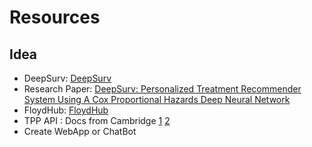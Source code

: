 # Resources

## Idea

- DeepSurv: [DeepSurv](https://github.com/jaredleekatzman/DeepSurv)
- Research Paper: [DeepSurv: Personalized Treatment Recommender System Using A Cox Proportional Hazards Deep Neural Network](https://arxiv.org/pdf/1606.00931.pdf)
- FloydHub: [FloydHub](https://www.floydhub.com)
- TPP API : Docs from Cambridge [1](https://www.dropbox.com/s/gdergw9s7324bzg/GPConnectDemoAPI.zip?dl=0) [2](https://www.dropbox.com/s/kawxuqqlqkpchoq/GPConnectDemoPostmanFiles.zip?dl=0)
- Create WebApp or ChatBot

